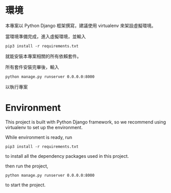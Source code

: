 # 環境
本專案以 Python Django 框架撰寫，建議使用 virtualenv 來架設虛擬環境。

當環境準備完成，進入虛擬環境，並輸入
```
pip3 install -r requirements.txt
```
就能安裝本專案相關的所有依賴套件。

所有套件安裝完畢後，輸入
```
python manage.py runserver 0.0.0.0:8000
```
以執行專案


# Environment
This project is built with Python Django framework, so we recommend using virtualenv to set up the environment.

While environment is ready, run

```
pip3 install -r requirements.txt
```
to install all the dependency packages used in this project.

then run the project,
```
python manage.py runserver 0.0.0.0:8000
```
to start the project.
